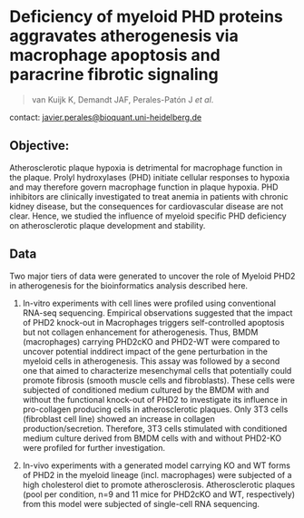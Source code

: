 # Deficiency of myeloid PHD proteins aggravates atherogenesis via macrophage apoptosis and paracrine fibrotic signaling
> van Kuijk K, Demandt JAF, Perales-Patón J _et al_.

contact: javier.perales@bioquant.uni-heidelberg.de

## Objective:
Atherosclerotic plaque hypoxia is detrimental for macrophage function in the plaque. 
Prolyl hydroxylases (PHD) initiate cellular responses to hypoxia and may therefore govern 
macrophage function in plaque hypoxia. PHD inhibitors are clinically investigated to treat 
anemia in patients with chronic kidney disease, but the consequences for cardiovascular 
disease are not clear. Hence, we studied the influence of myeloid specific PHD deficiency 
on atherosclerotic plaque development and stability.

## Data
Two major tiers of data were generated to uncover the role of Myeloid PHD2 in atherogenesis 
for the bioinformatics analysis described here.

1. In-vitro experiments with cell lines were profiled using conventional RNA-seq sequencing. 
Empirical observations suggested that the impact of PHD2 knock-out in Macrophages triggers 
self-controlled apoptosis but not collagen enhancement for atherogenesis. Thus, BMDM (macrophages) 
carrying PHD2cKO and PHD2-WT were compared to uncover potential inddirect impact of the gene 
perturbation in the myeloid cells in atherogenesis. This assay was followed by a second one that 
aimed to characterize mesenchymal cells that potentially could promote fibrosis (smooth muscle cells
and fibroblasts). These cells were subjected of conditioned medium cultured by the BMDM with and 
without the functional knock-out of PHD2 to investigate its influence in pro-collagen producing cells 
in atherosclerotic plaques. Only 3T3 cells (fibroblast cell line) showed an increase in collagen 
production/secretion. Therefore, 3T3 cells stimulated with conditioned medium culture derived from 
BMDM cells with and without PHD2-KO were profiled for further investigation.

2. In-vivo experiments with a generated model carrying KO and WT forms of PHD2 in the myeloid 
lineage (incl. macrophages) were subjected of a high cholesterol diet to promote atherosclerosis. 
Atherosclerotic plaques (pool per condition, n=9 and 11 mice for PHD2cKO and WT, respectively) from 
this model were subjected of single-cell RNA sequencing.

